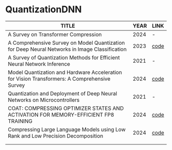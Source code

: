 # QuantizationDNN


| TITLE | YEAR | LINK |
|-------|------|------|
| A Survey on Transformer Compression   |   2024   |  -    |
|A Comprehensive Survey on Model Quantization for Deep Neural Networks in Image Classification | 2023 | [code](https://github.com/NVIDIA/FasterTransformer) |
|  A Survey of Quantization Methods for Efficient Neural Network Inference  | 2021 |  -  |
| Model Quantization and Hardware Acceleration for Vision Transformers: A Comprehensive Survey |  2024  |  [code](https://github.com/DD-DuDa/awesome-vit-quantization-acceleration)  |
| Quantization and Deployment of Deep Neural Networks on Microcontrollers | 2021 | - |
| COAT: COMPRESSING OPTIMIZER STATES AND ACTIVATION FOR MEMORY-EFFICIENT FP8 TRAINING | 2024 | [code](https://github.com/NVlabs/COAT) |
| Compressing Large Language Models using Low Rank and Low Precision Decomposition | 2024 | [code](https://github.com/pilancilab/caldera) |
|     |     |     |
|     |     |     |
